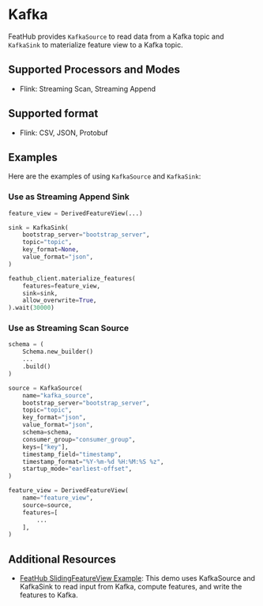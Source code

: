 # Kafka

FeatHub provides `KafkaSource` to read data from a Kafka topic and `KafkaSink` to 
materialize feature view to a Kafka topic.

## Supported Processors and Modes

- Flink: Streaming Scan, Streaming Append

## Supported format

- Flink: CSV, JSON, Protobuf

## Examples

Here are the examples of using `KafkaSource` and `KafkaSink`:

### Use as Streaming Append Sink

```python
feature_view = DerivedFeatureView(...)

sink = KafkaSink(
    bootstrap_server="bootstrap_server",
    topic="topic",
    key_format=None,
    value_format="json",
)

feathub_client.materialize_features(
    features=feature_view,
    sink=sink,
    allow_overwrite=True,
).wait(30000)
```

### Use as Streaming Scan Source

```python
schema = (
    Schema.new_builder()
    ...
    .build()
)

source = KafkaSource(
    name="kafka_source",
    bootstrap_server="bootstrap_server",
    topic="topic",
    key_format="json",
    value_format="json",
    schema=schema,
    consumer_group="consumer_group",
    keys=["key"],
    timestamp_field="timestamp",
    timestamp_format="%Y-%m-%d %H:%M:%S %z",
    startup_mode="earliest-offset",
)

feature_view = DerivedFeatureView(
    name="feature_view",
    source=source,
    features=[
        ...
    ],
)
```

## Additional Resources

- [FeatHub SlidingFeatureView Example](https://github.com/flink-extended/feathub-examples/tree/master/flink-sliding-feature-view): 
  This demo uses KafkaSource and KafkaSink to read input from Kafka, compute features, 
  and write the features to Kafka. 